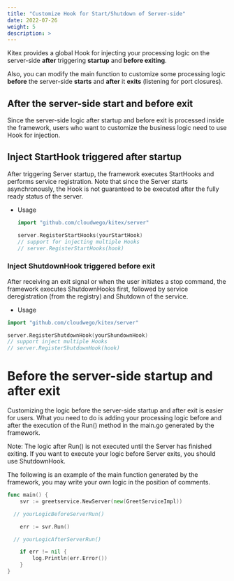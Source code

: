 ```yaml
---
title: "Customize Hook for Start/Shutdown of Server-side"
date: 2022-07-26
weight: 5
description: >
---
```


Kitex provides a global Hook for injecting your processing logic on the server-side **after** triggering **startup** and **before exiting**.

Also, you can modify the main function to customize some processing logic **before** the server-side **starts** and **after** it **exits** (listening for port closures).

## After the server-side start and before exit

Since the server-side logic after startup and before exit is processed inside the framework, users who want to customize the business logic need to use Hook for injection.

## Inject StartHook triggered after startup

After triggering Server startup, the framework executes StartHooks and performs service registration. Note that since the Server starts asynchronously, the Hook is not guaranteed to be executed after the fully ready status of the server.

- Usage

  ```go
  import "github.com/cloudwego/kitex/server"

  server.RegisterStartHooks(yourStartHook)
  // support for injecting multiple Hooks
  // server.RegisterStartHooks(hook)
  ```



### Inject ShutdownHook triggered before exit

After receiving an exit signal or when the user initiates a stop command, the framework executes ShutdownHooks first, followed by service deregistration (from the registry) and Shutdown of the service.

- Usage

```go
import "github.com/cloudwego/kitex/server"

server.RegisterShutdownHook(yourShundownHook)
// support inject multiple Hooks
// server.RegisterShutdownHook(hook)
```


# Before the server-side startup and after exit

Customizing the logic before the server-side startup and after exit is easier for users. What you need to do is adding your processing logic before and after the execution of the Run() method in the main.go generated by the framework.

Note: The logic after Run() is not executed until the Server has finished exiting. If you want to execute your logic before Server exits, you should use ShutdownHook.

The following is an example of the main function generated by the framework, you may write your own logic in the position of comments.

```go
func main() {
	svr := greetservice.NewServer(new(GreetServiceImpl))

  // yourLogicBeforeServerRun()

	err := svr.Run()

  // yourLogicAfterServerRun()

	if err != nil {
		log.Println(err.Error())
	}
}

```

